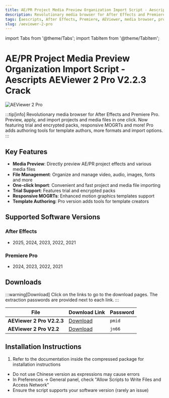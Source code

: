 ```yaml
---
title: AE/PR Project Media Preview Organization Import Script - Aescripts AEViewer 2 Pro V2.2.3 Crack
description: Revolutionary media browser for After Effects and Premiere Pro. Preview, apply, and import projects and media files in one click with enhanced features.
tags: [aescripts, After Effects, Premiere, AEViewer, media browser, project management, AE plugin, PR plugin, video editing]
slug: /aeviewer-2-pro
---
```

import Tabs from '@theme/Tabs';
import TabItem from '@theme/TabItem';

<!--Last updated: Sep 17 2025-->

# AE/PR Project Media Preview Organization Import Script - Aescripts AEViewer 2 Pro V2.2.3 Crack

![AEViewer 2 Pro](https://www.gfxcamp.com/wp-content/uploads/2024/06/AEVIEWER-2-Pro.jpg)

:::tip[info]
Revolutionary media browser for After Effects and Premiere Pro. Preview, apply, and import projects and media files in one click. Now featuring trial and encrypted packs, responsive MOGRTs and more! Pro adds authoring tools for template authors, more formats and import options.
:::

## Key Features

- **Media Preview**: Directly preview AE/PR project effects and various media files
- **File Management**: Organize and manage video, audio, images, fonts and more
- **One-click Import**: Convenient and fast project and media file importing
- **Trial Support**: Features trial and encrypted packs
- **Responsive MOGRTs**: Enhanced motion graphics templates support
- **Template Authoring**: Pro version adds tools for template creators

## Supported Software Versions

### After Effects
- 2025, 2024, 2023, 2022, 2021

### Premiere Pro
- 2024, 2023, 2022, 2021

## Downloads

:::warning[Download]
Click on the links to go to the download pages. The extraction passwords are provided next to each link.
:::

| File | Download Link | Password |
| ---- | ------------- | -------- |
| **AEViewer 2 Pro V2.2.3** | [Download](https://pan.baidu.com/s/1VglqF4MFg8VjSt07FS22lw?pwd=pmid) | `pmid` |
| **AEViewer 2 Pro V2.2** | [Download](https://pan.baidu.com/s/1N02yMDjaLH0dH_3AA3YZtQ?pwd=jn66) | `jn66` |

## Installation Instructions

<Tabs>
  <TabItem value="installation" label="Installation Steps" default>
    <ol>
      <li>Refer to the documentation inside the compressed package for installation instructions</li>
    </ol>
  </TabItem>
  <TabItem value="troubleshooting" label="Troubleshooting">
    <ul>
      <li>Do not use Chinese version as expressions may cause errors</li>
      <li>In Preferences → General panel, check "Allow Scripts to Write Files and Access Network"</li>
      <li>Ensure the script supports your software version (rarely an issue)</li>
    </ul>
  </TabItem>
</Tabs>
